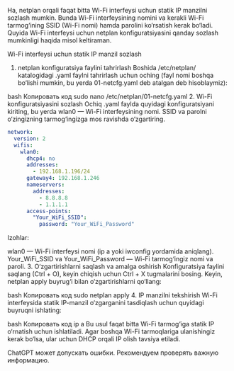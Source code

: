 Ha, netplan orqali faqat bitta Wi-Fi interfeysi uchun statik IP manzilni sozlash mumkin. Bunda Wi-Fi interfeysining nomini va kerakli Wi-Fi tarmog‘ining SSID (Wi-Fi nomi) hamda parolini ko‘rsatish kerak bo‘ladi. Quyida Wi-Fi interfeysi uchun netplan konfiguratsiyasini qanday sozlash mumkinligi haqida misol keltiraman.

Wi-Fi interfeysi uchun statik IP manzil sozlash
1. netplan konfiguratsiya faylini tahrirlash
Boshida /etc/netplan/ katalogidagi .yaml faylni tahrirlash uchun oching (fayl nomi boshqa bo‘lishi mumkin, bu yerda 01-netcfg.yaml deb atalgan deb hisoblaymiz):

bash
Копировать код
sudo nano /etc/netplan/01-netcfg.yaml
2. Wi-Fi konfiguratsiyasini sozlash
Ochiq .yaml faylda quyidagi konfiguratsiyani kiriting, bu yerda wlan0 — Wi-Fi interfeysining nomi. SSID va parolni o‘zingizning tarmog‘ingizga mos ravishda o‘zgartiring.

```yaml
network:
  version: 2
  wifis:
    wlan0:
      dhcp4: no
      addresses:
        - 192.168.1.196/24
      gateway4: 192.168.1.246
      nameservers:
        addresses:
          - 8.8.8.8
          - 1.1.1.1
      access-points:
        "Your_WiFi_SSID":
          password: "Your_WiFi_Password"
```
Izohlar:

wlan0 — Wi-Fi interfeysi nomi (ip a yoki iwconfig yordamida aniqlang).
Your_WiFi_SSID va Your_WiFi_Password — Wi-Fi tarmog‘ingiz nomi va paroli.
3. O‘zgartirishlarni saqlash va amalga oshirish
Konfiguratsiya faylini saqlang (Ctrl + O), keyin chiqish uchun Ctrl + X tugmalarini bosing. Keyin, netplan apply buyrug‘i bilan o‘zgartirishlarni qo‘llang:

bash
Копировать код
sudo netplan apply
4. IP manzilni tekshirish
Wi-Fi interfeysida statik IP-manzil o‘zgarganini tasdiqlash uchun quyidagi buyruqni ishlating:

bash
Копировать код
ip a
Bu usul faqat bitta Wi-Fi tarmog‘iga statik IP o‘rnatish uchun ishlatiladi. Agar boshqa Wi-Fi tarmoqlariga ulanishingiz kerak bo‘lsa, ular uchun DHCP orqali IP olish tavsiya etiladi.











ChatGPT может допускать ошибки. Рекомендуем проверять важную информацию.
